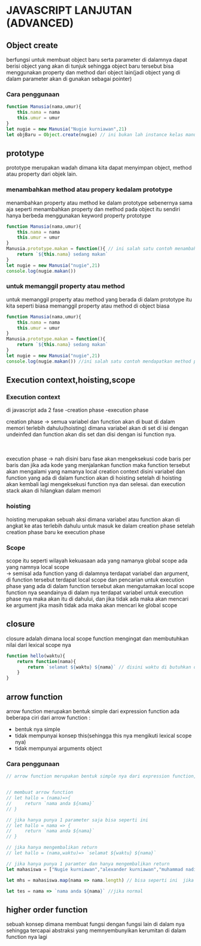 # JAVASCRIPT LANJUTAN (ADVANCED)

## Object create
berfungsi untuk membuat object baru serta parameter di dalamnya dapat berisi object yang akan di tunjuk sehingga object baru tersebut bisa menggunakan property dan method dari object lain(jadi object yang di dalam parameter akan di gunakan sebagai pointer)

### Cara penggunaan
```js
function Manusia(nama,umur){
    this.nama = nama
    this.umur = umur
}
let nugie = new Manusia("Nugie kurniawan",21)
let objBaru = Object.create(nugie) // ini bukan lah instance kelas manusia tetapi membuat objBaru menjadi object baru yang kosong dan mewarisi properti dan method dari object manusia
```

## prototype
prototype merupakan wadah dimana kita dapat menyimpan object, method atau property dari objek lain.

### menambahkan method atau propery kedalam prototype
menambahkan property atau method ke dalam prototype sebenernya sama aja seperti menambahkan property dan method pada object itu sendiri hanya berbeda menggunakan keyword property prototype
```js
function Manusia(nama,umur){
    this.nama = nama
    this.umur = umur
}
Manusia.prototype.makan = function(){ // ini salah satu contoh menambahkan method
    return `${this.nama} sedang makan`
}
let nugie = new Manusia("nugie",21)
console.log(nugie.makan())
```

### untuk memanggil property atau method
untuk memanggil property atau method yang berada di dalam prototype itu kita seperti biasa memanggil property atau method di object biasa
```js
function Manusia(nama,umur){
    this.nama = nama
    this.umur = umur
}
Manusia.prototype.makan = function(){
    return `${this.nama} sedang makan`
}
let nugie = new Manusia("nugie",21)
console.log(nugie.makan()) //ini salah satu contoh mendapatkan method prototype 
```

## Execution context,hoisting,scope

### Execution context
di javascript ada 2 fase
-creation phase
-execution phase

creation phase -> semua variabel dan function akan di buat di dalam memori terlebih dahulu(hoisting) dimana variabel akan di set di isi dengan undeinfed dan function akan dis set dan disi dengan isi function nya.

<br>
<br>
execution phase -> nah disini baru fase akan mengeksekusi code baris per baris dan jika ada kode yang menjalankan function maka function tersebut akan mengalami yang namanya local creation context disini variabel dan function yang ada di dalam function akan di hoisting setelah di hoisting akan kembali lagi mengeksekusi function nya dan selesai.
dan execution stack akan di hilangkan dalam memori

### hoisting
hoisting merupakan sebuah aksi dimana variabel atau function akan di angkat ke atas terlebih dahulu untuk masuk ke dalam creation phase setelah creation phase baru ke execution phase

### Scope
scope itu seperti wilayah kekuasaan ada yang namanya global scope ada yang namnya local scope <br>
-> semisal ada function yang di dalamnya terdapat variabel dan argument, di function tersebut terdapat local scope dan pencarian untuk execution phase yang ada di dalam function tersebut akan mengutamakan local scope function nya seandainya di dalam nya terdapat variabel untuk execution phase nya maka akan itu di dahului, dan jika tidak ada maka akan mencari ke argument jika masih tidak ada maka akan mencari ke global scope

## closure
closure adalah dimana local scope function mengingat dan membutuhkan nilai dari lexical scope nya 

```js
function hello(waktu){
    return function(nama){
        return `selamat ${waktu} ${nama}` // disini waktu di butuhkan di local scope sehingga mencari di parameter di lexical scope nya
    }
}
```

## arrow function
arrow function merupakan bentuk simple dari expression function ada beberapa ciri dari arrow function :<br>
- bentuk nya simple
- tidak mempunyai konsep this(sehingga this nya mengikuti lexical scope nya)
- tidak mempunyai arguments object

### Cara penggunaan
```js
// arrow function merupakan bentuk simple nya dari expression function, arrow function tidak mempunyai konsep this sendiri sehingga konsep this nya hanya berrdasarkan lexical scope nya bukan disaat function itu di panggil dan tidak mempunyai arguments


// membuat arrow function
// let hallo = (nama)=>{
//     return `nama anda ${nama}`
// }

// jika hanya punya 1 parameter saja bisa seperti ini
// let hallo = nama => {
//     return `nama anda ${nama}`
// }

// jika hanya mengembalikan return 
// let hallo = (nama,waktu)=> `selamat ${waktu} ${nama}`

// jika hanya punya 1 paramter dan hanya mengembalikan return
let mahasiswa = ["Nugie kurniawan","alexander kurniawan","muhammad nadin nugraha"]

let mhs = mahasiswa.map(nama => nama.length) // bisa seperti ini  jika callback

let tes = nama => `nama anda ${nama}` //jika normal
```

## higher order function
sebuah konsep dimana membuat fungsi dengan fungsi lain di dalam nya sehingga tercapai abstraksi yang memnyembunyikan kerumitan di dalam function nya lagi
